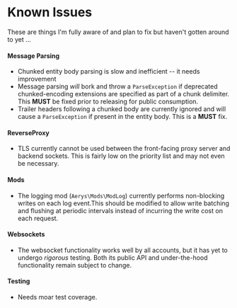 # Known Issues

These are things I'm fully aware of and plan to fix but haven't gotten around to yet ...

#### Message Parsing

- Chunked entity body parsing is slow and inefficient -- it needs improvement
- Message parsing *will* bork and throw a `ParseException` if deprecated chunked-encoding extensions
are specified as part of a chunk delimiter. This **MUST** be fixed prior to releasing for
public consumption.
- Trailer headers following a chunked body are currently ignored and will cause a `ParseException`
if present in the entity body. This is a **MUST** fix.

#### ReverseProxy

- TLS currently cannot be used between the front-facing proxy server and backend sockets. This is fairly
low on the priority list and may not even be necessary.

#### Mods

- The logging mod (`Aerys\Mods\ModLog`) currently performs non-blocking writes on each log event.This
should be modified to allow write batching and flushing at periodic intervals instead of incurring
the write cost on each request.

#### Websockets

- The websocket functionality works well by all accounts, but it has yet to undergo *rigorous* testing.
Both its public API and under-the-hood functionality remain subject to change.

#### Testing

- Needs moar test coverage.
